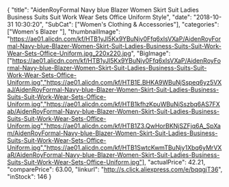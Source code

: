 {
	"title": "AidenRoyFormal Navy blue Blazer Women Skirt Suit Ladies Business Suits Suit Work Wear Sets Office Uniform Style",
	"date": "2018-10-31 10:30:20",
	"SubCat": ["Women's Clothing & Accessories"],
	"categories": ["Women's Blazer "],
	"thumbnailImage": "https://ae01.alicdn.com/kf/HTB1yJl5Kx9YBuNjy0Ffq6xIsVXaP/AidenRoyFormal-Navy-blue-Blazer-Women-Skirt-Suit-Ladies-Business-Suits-Suit-Work-Wear-Sets-Office-Uniform.jpg_220x220.jpg",
	"BigImage": ["https://ae01.alicdn.com/kf/HTB1yJl5Kx9YBuNjy0Ffq6xIsVXaP/AidenRoyFormal-Navy-blue-Blazer-Women-Skirt-Suit-Ladies-Business-Suits-Suit-Work-Wear-Sets-Office-Uniform.jpg","https://ae01.alicdn.com/kf/HTB1E.BHKA9WBuNjSspeq6yz5VXaJ/AidenRoyFormal-Navy-blue-Blazer-Women-Skirt-Suit-Ladies-Business-Suits-Suit-Work-Wear-Sets-Office-Uniform.jpg","https://ae01.alicdn.com/kf/HTB1kfhzKpuWBuNjSszbq6AS7FXab/AidenRoyFormal-Navy-blue-Blazer-Women-Skirt-Suit-Ladies-Business-Suits-Suit-Work-Wear-Sets-Office-Uniform.jpg","https://ae01.alicdn.com/kf/HTB1Z3.QwHorBKNjSZFjq6A_SpXam/AidenRoyFormal-Navy-blue-Blazer-Women-Skirt-Suit-Ladies-Business-Suits-Suit-Work-Wear-Sets-Office-Uniform.jpg","https://ae01.alicdn.com/kf/HTB1SwtcKwmTBuNjy1Xbq6yMrVXaR/AidenRoyFormal-Navy-blue-Blazer-Women-Skirt-Suit-Ladies-Business-Suits-Suit-Work-Wear-Sets-Office-Uniform.jpg"],
	"actualPrice": 42.21,
	"comparePrice": 63.00,
	"linkurl": "http://s.click.aliexpress.com/e/bqqgjT36",
	"inStock": 146
}
